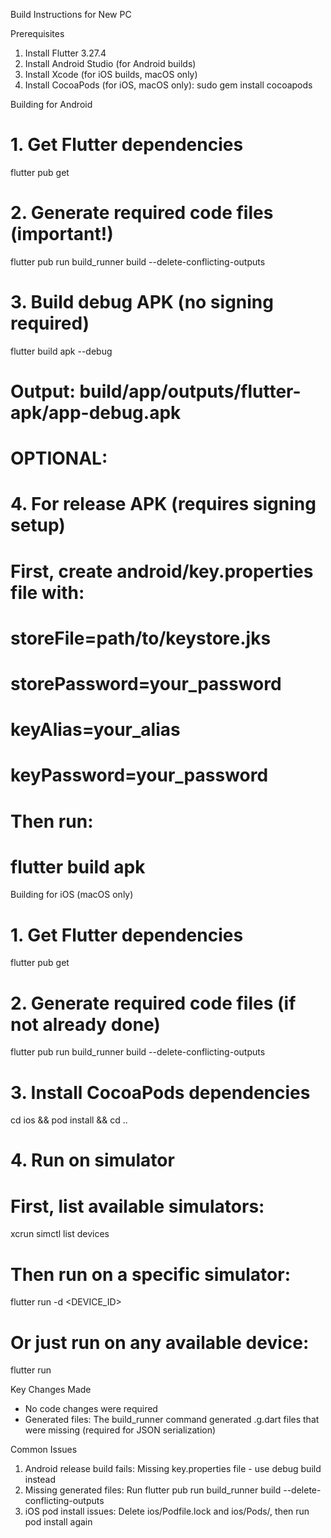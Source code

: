 Build Instructions for New PC

  Prerequisites

  1. Install Flutter 3.27.4
  2. Install Android Studio (for Android builds)
  3. Install Xcode (for iOS builds, macOS only)
  4. Install CocoaPods (for iOS, macOS only): sudo gem install cocoapods

  Building for Android

  # 1. Get Flutter dependencies
  flutter pub get

  # 2. Generate required code files (important!)
  flutter pub run build_runner build --delete-conflicting-outputs

  # 3. Build debug APK (no signing required)
  flutter build apk --debug
  # Output: build/app/outputs/flutter-apk/app-debug.apk

  # OPTIONAL: 
  # 4. For release APK (requires signing setup)
  # First, create android/key.properties file with:
  #   storeFile=path/to/keystore.jks
  #   storePassword=your_password
  #   keyAlias=your_alias
  #   keyPassword=your_password
  # Then run:
  # flutter build apk





  Building for iOS (macOS only)

  # 1. Get Flutter dependencies
  flutter pub get

  # 2. Generate required code files (if not already done)
  flutter pub run build_runner build --delete-conflicting-outputs

  # 3. Install CocoaPods dependencies
  cd ios && pod install && cd ..

  # 4. Run on simulator
  # First, list available simulators:
  xcrun simctl list devices

  # Then run on a specific simulator:
  flutter run -d <DEVICE_ID>
  # Or just run on any available device:
  flutter run

  Key Changes Made

  - No code changes were required
  - Generated files: The build_runner command generated .g.dart files that were missing (required for JSON serialization)

  Common Issues

  1. Android release build fails: Missing key.properties file - use debug build instead
  2. Missing generated files: Run flutter pub run build_runner build --delete-conflicting-outputs
  3. iOS pod install issues: Delete ios/Podfile.lock and ios/Pods/, then run pod install again